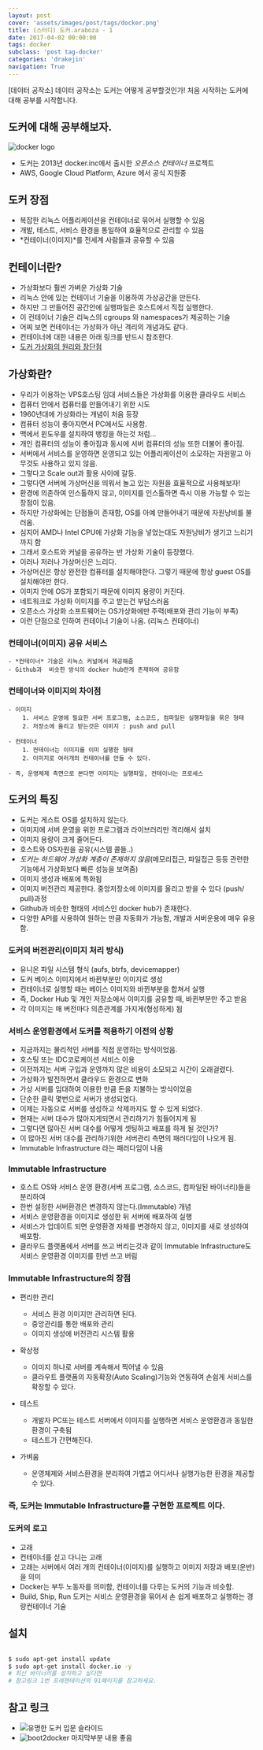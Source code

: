 ```yaml
---
layout: post
cover: 'assets/images/post/tags/docker.png'
title: (스터디) 도커.araboza - 1
date: 2017-04-02 00:00:00
tags: docker
subclass: 'post tag-docker'
categories: 'drakejin'
navigation: True
---
```

[데이터 공작소] 데이터 공작소는 도커는 어떻게 공부할것인가! 처음 시작하는 도커에 대해 공부를 시작합니다. 


## 도커에 대해 공부해보자.

![docker logo](/assets/images/post/2017-04-02/docker.png)

 - 도커는 2013년 docker.inc에서 출시한 *오픈소스 컨테이너* 프로젝트  
 - AWS, Google Cloud Platform, Azure 에서 공식 지원중
  
 
## 도커 장점

 - 복잡한 리눅스 어플리케이션을 컨테이너로 묶어서 실행할 수 있음
 - 개발, 테스트, 서비스 환경을 통일하여 효율적으로 관리할 수 있음
 - *컨테이너(이미지)*를 전세계 사람들과 공유할 수 있음


## 컨테이너란?

 - 가상화보다 훨씬 가벼운 가상화 기술
 - 리눅스 안에 있는 컨테이너 기술을 이용하여 가상공간을 만든다.
 - 하지만 그 만들어진 공간안에 실행파일은 호스트에서 직접 실행한다.
 - 이 컨테이너 기술은 리눅스의 cgroups 와 namespaces가 제공하는 기술
 - 어찌 보면 컨테이너는 가상화가 아닌 격리의 개념과도 같다.
 - 컨테이너에 대한 내용은 아래 링크를 반드시 참조한다. 
 - [도커 가상화의 원리와 장단점](http://opennaru.tistory.com/105)

## 가상화란?

 - 우리가 이용하는 VPS호스팅 임대 서비스들은 가상화를 이용한 클라우드 서비스  
 - 컴퓨터 안에서 컴퓨터를 만들어내기 위한 시도 
 - 1960년대에 가상화라는 개념이 처음 등장
 - 컴퓨터 성능이 좋아지면서 PC에서도 사용함.
 - 맥에서 윈도우를 설치하여 뱅킹을 하는것 처럼...
 - 개인 컴퓨터의 성능이 좋아짐과 동시에 서버 컴퓨터의 성능 또한 더불어 좋아짐.
 - 서버에서 서비스를 운영하면 운영되고 있는 어플리케이션이 소모하는 자원말고 아무것도 사용하고 있지 않음.
 - 그렇다고 Scale out과 활용 사이에 갈등.
 - 그렇다면 서버에 가상머신을 띄워서 놀고 있는 자원을 효율적으로 사용해보자! 
 - 환경에 의존하여 인스톨하지 않고, 이미지를 인스톨하면 즉시 이용 가능할 수 있는 장점이 있음.
 - 하지만 가상화에는 단점들이 존재함, OS를 아예 만들어내기 때문에 자원낭비를 불러옴.
 - 심지어 AMD나 Intel CPU에 가상화 기능을 넣었는대도 자원낭비가 생기고 느리기 까지 함 
 - 그래서 호스트와 커널을 공유하는 반 가상화 기술이 등장했다.
 - 이러나 저러나 가상머신은 느리다. 
 - 가상머신은 항상 완전한 컴퓨터를 설치해야한다. 그렇기 때문에 항상 guest OS를 설치해야만 한다.
 - 이미지 안에 OS가 포함되기 때문에 이미지 용량이 커진다. 
 - 네트워크로 가상화 이미지를 주고 받는건 부담스러움
 - 오픈소스 가상화 소프트웨어는 OS가상화에만 주력(배포와 관리 기능이 부족)
 - 이런 단점으로 인하여 컨테이너 기술이 나옴. (리눅스 컨테이너)
 

### 컨테이너(이미지) 공유 서비스
    - *컨테이너* 기술은 리눅스 커널에서 제공해줌
    - Github과  비슷한 방식의 docker hub란게 존재하여 공유함

### 컨테이너와 이미지의 차이점

    - 이미지 
        1. 서비스 운영에 필요한 서버 프로그램, 소스코드, 컴파일된 실행파일을 묶은 형태 
        2. 저장소에 올리고 받는것은 이미지 : push and pull
    
    - 컨테이너
        1. 컨테이너는 이미지를 이미 실행한 형태
        2. 이미지로 여러개의 컨테이너를 만들 수 있다.
    
    - 즉, 운영체제 측면으로 본다면 이미지는 실행파일, 컨테이너는 프로세스 


## 도커의 특징

 - 도커는 게스트 OS를 설치하지 않는다.
 - 이미지에 서버 운영을 위한 프로그램과 라이브러리만 격리해서 설치
 - 이미지 용량이 크게 줄어든다. 
 - 호스트와 OS자원을 공유(시스템 콜들..)
 - *도커는 하드웨어 가상화 계층이 존재하지 않음*(메모리접근, 파일접근 등등 관련한 기능에서 가상화보다 빠른 성능을 보여줌)
 - 이미지 생성과 배포에 특화됨
 - 이미지 버전관리 제공한다. 중앙저장소에 이미지를 올리고 받을 수 있다 (push/ pull)과정 
 - Github과 비슷한 형태의 서비스인 docker hub가 존재한다. 
 - 다양한 API를 사용하여 원하는 만큼 자동화가 가능함, 개발과 서버운용에 매우 유용함.


### 도커의 버전관리(이미지 처리 방식) 

 - 유니온 파일 시스템 형식 (aufs, btrfs, devicemapper)
 - 도커 베이스 이미지에서 바뀐부분만 이미지로 생성
 - 컨테이너로 실행할 때는 베이스 이미지와 바뀐부분을 합쳐서 실행
 - 즉, Docker Hub 및 개인 저장소에서 이미지를 공유할 때, 바뀐부분만 주고 받음
 - 각 이미지는 매 버전마다 의존관계를 가지게(형성하게) 됨

### 서비스 운영환경에서 도커를 적용하기 이전의 상황 

 - 지금까지는 물리적인 서버를 직접 운영하는 방식이었음.
 - 호스팅 또는 IDC코로케이션 서비스 이용
 - 이전까지는 서버 구입과 운영까지 많은 비용이 소모되고 시간이 오래걸렸다. 
 - 가상화가 발전하면서 클라우드 환경으로 변화
 - 가상 서버를 임대하여 이용한 만큼 돈을 지불하는 방식이었음
 - 단순한 클릭 몇번으로 서버가 생성되었다. 
 - 이제는 자동으로 서버를 생성하고 삭제까지도 할 수 있게 되었다.
 - 현재는 서버 대수가 많아지게되면서 관리하기가 힘들어지게 됨
 - 그렇다면 많아진 서버 대수를 어떻게 셋팅하고 배포를 하게 될 것인가?
 - 이 많아진 서버 대수를 관리하기위한 서버관리 측면의 패러다임이 나오게 됨.
 - Immutable Infrastructure 라는 패러다임이 나옴

### Immutable Infrastructure
 - 호스트 OS와 서비스 운영 환경(서버 프로그램, 소스코드, 컴파일된 바이너리)들을 분리하여 
 - 한번 설정한 서버환경은 변경하지 않는다.(Immutable) 개념
 - 서비스 운영환경을 이미지로 생성한 뒤 서버에 배포하여 실행
 - 서비스가 업데이트 되면 운영환경 자체를 변경하지 않고, 이미지를 새로 생성하여 배포함.
 - 클라우드 플랫폼에서 서버를 쓰고 버리는것과 같이 Immutable Infrastructure도 서비스 운영환경 이미지를 한번 쓰고 버림
    
### Immutable Infrastructure의 장점

 - 편리한 관리
   - 서비스 환경 이미지만 관리하면 된다.
   - 중앙관리를 통한 배포와 관리
   - 이미지 생성에 버전관리 시스템 활용 

 - 확상정
   - 이미지 하나로 서버를 계속해서 찍어낼 수 있음
   - 클라우트 플랫폼의 자동확장(Auto Scaling)기능와 연동하여 손쉽게 서비스를 확장할 수 있다.

 - 테스트
   - 개발자 PC또는 테스트 서버에서 이미지를 실행하면 서비스 운영환경과 동일한 환경이 구축됨
   - 테스트가 간편해진다.

 - 가벼움
   - 운영체제와 서비스환경을 분리하여 가볍고 어디서나 실행가능한 환경을 제공할 수 있다. 

### 즉, 도커는 Immutable Infrastructure를 구현한 프로젝트 이다.


### 도커의 로고
 - 고래
 - 컨테이너를 싣고 다니는 고래  
 - 고래는 서버에서 여러 개의 컨테이너(이미지)를 실행하고 이미지 저장과 배포(운반)을 의미
 - Docker는 부두 노동자를 의미함, 컨테이너를 다루는 도커의 기능과 비슷함. 
 - Build, Ship, Run 도커는 서비스 운영환경을 묶어서 손 쉽게 배포하고 실행하는 경량컨테이너 기술

## 설치

``` bash

$ sudo apt-get install update
$ sudo apt-get install docker.io -y
# 최신 바이너리를 설치하고 싶다면
# 참고링크 1번 프레젠테이션의 91페이지를 참고하세요.
```

 
## 참고 링크
 - ![유명한 도커 입문 슬라이드](https://www.slideshare.net/pyrasis/docker-fordummies-44424016)
 - ![boot2docker](https://docs.docker.com/machine/install-machine/#installing-machine-directly) 마지막부분 내용 좋음



